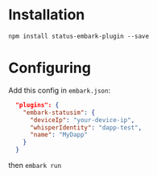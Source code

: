 # Installation

```npm install status-embark-plugin --save```

# Configuring

Add this config in `embark.json`:

```Json
  "plugins": {
    "embark-statusim": {
      "deviceIp": "your-device-ip",
      "whisperIdentity": "dapp-test",
      "name": "MyDapp"
    }
  }
```

then ```embark run```
